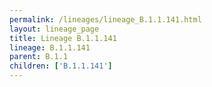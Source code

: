 ```yaml
---
permalink: /lineages/lineage_B.1.1.141.html
layout: lineage_page
title: Lineage B.1.1.141
lineage: B.1.1.141
parent: B.1.1
children: ['B.1.1.141']
---
```

